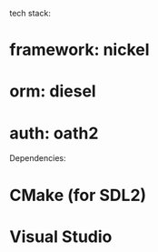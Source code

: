 tech stack:

# framework: nickel

# orm: diesel

# auth: oath2


Dependencies:
# CMake (for SDL2)
# Visual Studio